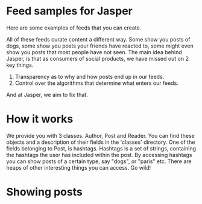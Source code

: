 # Feed samples for Jasper 

Here are some examples of feeds that you can create. 

All of these feeds curate content a different way. Some show you posts of dogs, some show you posts your friends have reacted to, some might even show you posts that most people have not seen. The main idea behind Jasper, is that as consumers of social products, we have missed out on 2 key things. 

1. Transparency as to why and how posts end up in our feeds. 
2. Control over the algorithms that determine what enters our feeds. 

And at Jasper, we aim to fix that.

# How it works

We provide you with 3 classes. Author, Post and Reader. You can find these objects and a description of their fields in the 'classes' directory. One of the fields belonging to Post, is hashtags. Hashtags is a set of strings, containing the hashtags the user has included within the post. By accessing hashtags you can show posts of a certain type, say "dogs", or "paris" etc. There are heaps of other interesting things you can access. Go wild! 

# Showing posts








